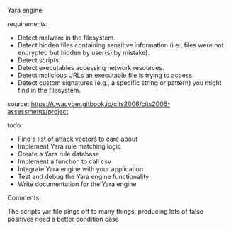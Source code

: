 Yara engine

requirements:

- Detect malware in the filesystem.
- Detect hidden files containing sensitive information (i.e., files were not encrypted but hidden by user(s) by mistake).
- Detect scripts.
- Detect executables accessing network resources.
- Detect malicious URLs an executable file is trying to access.
- Detect custom signatures (e.g., a specific string or pattern) you might find in the filesystem.

source: https://uwacyber.gitbook.io/cits2006/cits2006-assessments/project


todo:
- Find a list of attack vectors to care about
- Implement Yara rule matching logic
- Create a Yara rule database
- Implement a function to call csv
- Integrate Yara engine with your application
- Test and debug the Yara engine functionality
- Write documentation for the Yara engine

Comments:


The scripts yar file pings off to many things, producing lots of false positives need a better condition case 